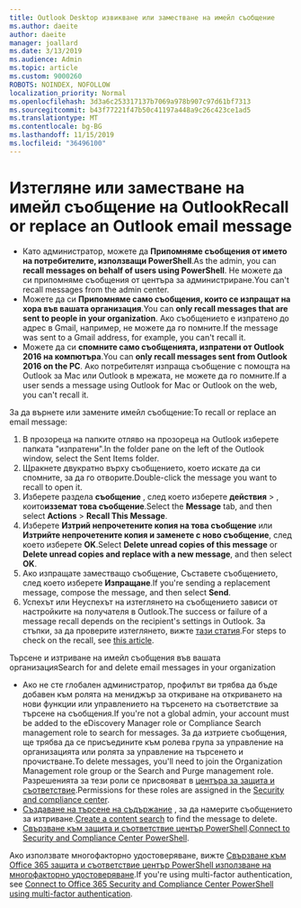 ```yaml
---
title: Outlook Desktop извикване или заместване на имейл съобщение
ms.author: daeite
author: daeite
manager: joallard
ms.date: 3/13/2019
ms.audience: Admin
ms.topic: article
ms.custom: 9000260
ROBOTS: NOINDEX, NOFOLLOW
localization_priority: Normal
ms.openlocfilehash: 3d3a6c253317137b7069a978b907c97d61bf7313
ms.sourcegitcommit: b43f77221f47b50c41197a448a9c26c423ce1ad5
ms.translationtype: MT
ms.contentlocale: bg-BG
ms.lasthandoff: 11/15/2019
ms.locfileid: "36496100"
---
```

# <a name="recall-or-replace-an-outlook-email-message"></a><span data-ttu-id="af191-102">Изтегляне или заместване на имейл съобщение на Outlook</span><span class="sxs-lookup"><span data-stu-id="af191-102">Recall or replace an Outlook email message</span></span>

- <span data-ttu-id="af191-103">Като администратор, можете да **Припомняме съобщения от името на потребителите, използващи PowerShell**.</span><span class="sxs-lookup"><span data-stu-id="af191-103">As the admin, you can **recall messages on behalf of users using PowerShell**.</span></span> <span data-ttu-id="af191-104">Не можете да си припомняме съобщения от центъра за администриране.</span><span class="sxs-lookup"><span data-stu-id="af191-104">You can't recall messages from the admin center.</span></span>
- <span data-ttu-id="af191-105">Можете да си **Припомняме само съобщения, които се изпращат на хора във вашата организация**.</span><span class="sxs-lookup"><span data-stu-id="af191-105">You can **only recall messages that are sent to people in your organization**.</span></span> <span data-ttu-id="af191-106">Ако съобщението е изпратено до адрес в Gmail, например, не можете да го помните.</span><span class="sxs-lookup"><span data-stu-id="af191-106">If the message was sent to a Gmail address, for example, you can't recall it.</span></span>
- <span data-ttu-id="af191-107">Можете да си **спомните само съобщенията, изпратени от Outlook 2016 на компютъра**.</span><span class="sxs-lookup"><span data-stu-id="af191-107">You can **only recall messages sent from Outlook 2016 on the PC**.</span></span> <span data-ttu-id="af191-108">Ако потребителят изпраща съобщение с помощта на Outlook за Mac или Outlook в мрежата, не можете да го помните.</span><span class="sxs-lookup"><span data-stu-id="af191-108">If a user sends a message using Outlook for Mac or Outlook on the web, you can't recall it.</span></span>

<span data-ttu-id="af191-109">За да върнете или замените имейл съобщение:</span><span class="sxs-lookup"><span data-stu-id="af191-109">To recall or replace an email message:</span></span>

1. <span data-ttu-id="af191-110">В прозореца на папките отляво на прозореца на Outlook изберете папката "изпратени".</span><span class="sxs-lookup"><span data-stu-id="af191-110">In the folder pane on the left of the Outlook window, select the Sent Items folder.</span></span>
1. <span data-ttu-id="af191-111">Щракнете двукратно върху съобщението, което искате да си спомните, за да го отворите.</span><span class="sxs-lookup"><span data-stu-id="af191-111">Double-click the message you want to recall to open it.</span></span>
1. <span data-ttu-id="af191-112">Изберете раздела **съобщение** , след което изберете **действия** > , които**изземат това съобщение**.</span><span class="sxs-lookup"><span data-stu-id="af191-112">Select the **Message** tab, and then select **Actions** > **Recall This Message**.</span></span>
1. <span data-ttu-id="af191-113">Изберете **Изтрий непрочетените копия на това съобщение** или **Изтрийте непрочетените копия и заменете с ново съобщение**, след което изберете **OK**.</span><span class="sxs-lookup"><span data-stu-id="af191-113">Select **Delete unread copies of this message** or **Delete unread copies and replace with a new message**, and then select **OK**.</span></span>
1. <span data-ttu-id="af191-114">Ако изпращате заместващо съобщение, Съставете съобщението, след което изберете **Изпращане**.</span><span class="sxs-lookup"><span data-stu-id="af191-114">If you're sending a replacement message, compose the message, and then select **Send**.</span></span>
1. <span data-ttu-id="af191-115">Успехът или Неуспехът на изтеглянето на съобщението зависи от настройките на получателя в Outlook.</span><span class="sxs-lookup"><span data-stu-id="af191-115">The success or failure of a message recall depends on the recipient's settings in Outlook.</span></span> <span data-ttu-id="af191-116">За стъпки, за да проверите изтеглянето, вижте [тази статия](https://support.office.com/article/35027f88-d655-4554-b4f8-6c0729a723a0).</span><span class="sxs-lookup"><span data-stu-id="af191-116">For steps to check on the recall, see [this article](https://support.office.com/article/35027f88-d655-4554-b4f8-6c0729a723a0).</span></span>

<span data-ttu-id="af191-117">Търсене и изтриване на имейл съобщения във вашата организация</span><span class="sxs-lookup"><span data-stu-id="af191-117">Search for and delete email messages in your organization</span></span>

- <span data-ttu-id="af191-118">Ако не сте глобален администратор, профилът ви трябва да бъде добавен към ролята на мениджър за откриване на откриването на нови функции или управлението на търсенето на съответствие за търсене на съобщения.</span><span class="sxs-lookup"><span data-stu-id="af191-118">If you're not a global admin, your account must be added to the eDiscovery Manager role or Compliance Search management role to search for messages.</span></span> <span data-ttu-id="af191-119">За да изтриете съобщения, ще трябва да се присъедините към ролева група за управление на организацията или ролята за управление на търсенето и прочистване.</span><span class="sxs-lookup"><span data-stu-id="af191-119">To delete messages, you'll need to join the Organization Management role group or the Search and Purge management role.</span></span> <span data-ttu-id="af191-120">Разрешенията за тези роли се присвояват в [центъра за защита и съответствие](https://go.microsoft.com/fwlink/?linkid=2083731).</span><span class="sxs-lookup"><span data-stu-id="af191-120">Permissions for these roles are assigned in the [Security and compliance center](https://go.microsoft.com/fwlink/?linkid=2083731).</span></span>
- <span data-ttu-id="af191-121">[Създаване на търсене на съдържание](https://docs.microsoft.com/office365/securitycompliance/content-search) , за да намерите съобщението за изтриване.</span><span class="sxs-lookup"><span data-stu-id="af191-121">[Create a content search](https://docs.microsoft.com/office365/securitycompliance/content-search) to find the message to delete.</span></span>
- <span data-ttu-id="af191-122">[Свързване към защита и съответствие център PowerShell](https://docs.microsoft.com/powershell/exchange/office-365-scc/connect-to-scc-powershell/connect-to-scc-powershell?view=exchange-ps).</span><span class="sxs-lookup"><span data-stu-id="af191-122">[Connect to Security and Compliance Center PowerShell](https://docs.microsoft.com/powershell/exchange/office-365-scc/connect-to-scc-powershell/connect-to-scc-powershell?view=exchange-ps).</span></span>

<span data-ttu-id="af191-123">Ако използвате многофакторно удостоверяване, вижте [Свързване към Office 365 защита и съответствие център PowerShell използване на многофакторно удостоверяване](https://docs.microsoft.com/powershell/exchange/office-365-scc/connect-to-scc-powershell/mfa-connect-to-scc-powershell?view=exchange-ps).</span><span class="sxs-lookup"><span data-stu-id="af191-123">If you're using multi-factor authentication, see [Connect to Office 365 Security and Compliance Center PowerShell using multi-factor authentication](https://docs.microsoft.com/powershell/exchange/office-365-scc/connect-to-scc-powershell/mfa-connect-to-scc-powershell?view=exchange-ps).</span></span>